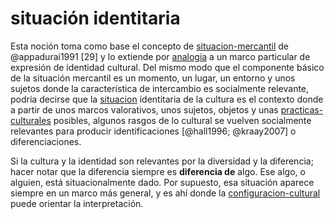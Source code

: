 # situación identitaria

Esta noción toma como base el concepto de [situacion-mercantil](situacion-mercantil.md) de @appadurai1991 [29] y lo extiende por [analogia](analogia.md) a un marco particular de expresión de identidad cultural. Del mismo modo que el componente básico de la situación mercantil es un momento, un lugar, un entorno y unos sujetos donde la característica de intercambio es socialmente relevante, podría decirse que la [situacion](situacion.md) identitaria de la cultura es el contexto donde a partir de unos marcos valorativos, unos sujetos, objetos y unas [practicas-culturales](practicas-culturales.md) posibles, algunos rasgos de lo cultural se vuelven socialmente relevantes para producir identificaciones [@hall1996; @kraay2007] o diferenciaciones.

Si la cultura y la identidad son relevantes por la diversidad y la diferencia; hacer notar que la diferencia siempre es **diferencia de** algo. Ese algo, o alguien, está situacionalmente dado. Por supuesto, esa situación aparece siempre en un marco más general, y es ahí donde la [configuracion-cultural](configuracion-cultural.md) puede orientar la interpretación.
